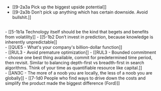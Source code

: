 - [[9-2a3a Pick up the biggest upside potential]]
- [[9-2a3b Don’t pick up anything which has certain downside. Avoid bullshit.]]
<br>
- [[5-1b1a Technology itself should be the kind that begets and benefits from volatility]]
- [[5-1b2 Don’t invest in prediction, because knowledge is inherently unpredictable]]
<br>
- [[QUE5 - What's your company's billion-dollar function]]
<br>
- [[RUL3 - Avoid premature optimization]]
- [[RUL3 - Bounded commitment - choose one best thing available, commit for predetermined time period, then revisit. Similar to balancing depth-first vs breadth-first in search algorithms. Think of your time as quantifiable resource like capital.]]
<br>
- [[AN3C - The more of a noob you are locally, the less of a noob you are globally]]
- [[7-1d0 People who find ways to drive down the costs and simplify the product made the biggest difference (Ford)]]
